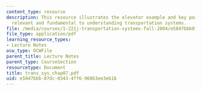```yaml
---
content_type: resource
description: This resource illustrates the elevator example and key points which are
  relevant and fundamental to understanding transportation systems.
file: /media/courses/1-221j-transportation-systems-fall-2004/e5847bbb87dc03434ff696863ee3eb16_trans_sys_chap07.pdf
file_type: application/pdf
learning_resource_types:
- Lecture Notes
ocw_type: OCWFile
parent_title: Lecture Notes
parent_type: CourseSection
resourcetype: Document
title: trans_sys_chap07.pdf
uid: e5847bbb-87dc-0343-4ff6-96863ee3eb16
---
```

